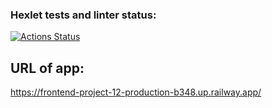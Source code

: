 ### Hexlet tests and linter status:
[![Actions Status](https://github.com/Julia-Tisa/frontend-project-12/workflows/hexlet-check/badge.svg)](https://github.com/Julia-Tisa/frontend-project-12/actions)

## URL of app:
https://frontend-project-12-production-b348.up.railway.app/